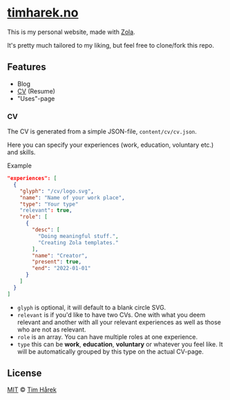 # [timharek.no](https://timharek.no)

This is my personal website, made with [Zola](https://getzola.org).

It's pretty much tailored to my liking, but feel free to clone/fork this repo.

## Features

- Blog
- [CV](#cv) (Resume)
- "Uses"-page

### CV

The CV is generated from a simple JSON-file, `content/cv/cv.json`.

Here you can specify your experiences (work, education, voluntary etc.) and 
skills.

Example

```json
"experiences": [
  {
    "glyph": "/cv/logo.svg",
    "name": "Name of your work place",
    "type": "Your type"
    "relevant": true,
    "role": [
      {
        "desc": [
          "Doing meaningful stuff.",
          "Creating Zola templates."
        ],
        "name": "Creator",
        "present": true,
        "end": "2022-01-01"
      }
    ]
  }
]
```

- `glyph` is optional, it will default to a blank circle SVG.
- `relevant` is if you'd like to have two CVs. One with what you deem relevant
  and another with all your relevant experiences as well as those who are not as
  relevant.
- `role` is an array. You can have multiple roles at one experience.
- `type` this can be **work**, **education**, **voluntary** or whatever you
feel like. It will be automatically grouped by this type on the actual CV-page.

## License

[MIT](LICENSE) &copy; [Tim Hårek](https://timharek.no)
